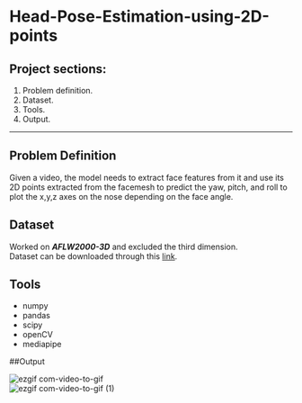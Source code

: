 # Head-Pose-Estimation-using-2D-points
## Project sections:
1. Problem definition.
2. Dataset.
3. Tools.
4. Output.
----
## Problem Definition
Given a video, the model needs to extract face features from it and use its 2D points extracted from the facemesh to predict the yaw, pitch, and roll to plot the x,y,z axes on the nose depending on the face angle.

## Dataset
Worked on ___AFLW2000-3D___ and excluded the third dimension.<br/>
Dataset can be downloaded through this [link](http://www.cbsr.ia.ac.cn/users/xiangyuzhu/projects/3DDFA/Database/AFLW2000-3D.zip "Named link title").

## Tools
* numpy
* pandas
* scipy
* openCV
* mediapipe

##Output<br/>

![ezgif com-video-to-gif](https://user-images.githubusercontent.com/50074808/224493194-068c1dff-c831-4d45-9540-83ee920cca88.gif)
<br/>
![ezgif com-video-to-gif (1)](https://user-images.githubusercontent.com/50074808/224493243-47ebca4d-0527-481d-9bf3-3c11d127fb95.gif)



